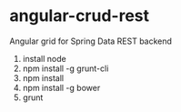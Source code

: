angular-crud-rest
=================

Angular grid for Spring Data REST backend

1. install node
2. npm install -g grunt-cli
3. npm install
4. npm install -g bower
5. grunt 
